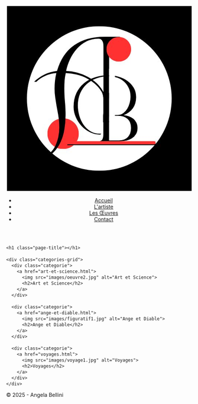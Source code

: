 <!DOCTYPE html>
<html lang="fr">
<head>
  <meta charset="UTF-8">
  <title>Galerie - Mon Art</title>
  <link rel="stylesheet" href="style.css">
  <style>
    .galerie-main {
      margin-top: 60px; /* Ajuste selon la hauteur de ta navbar */
    }
  </style>
</head>
<body>
  <header>
    <nav class="navbar">
      <div class="logo">
        <a href="index.html">
          <img src="images/Logo artiste.jpg" alt="Logo Angela Bellini" class="logo-img">
        </a>
      </div>
      <ul class="menu">
        <li><a href="index.html">Accueil</a></li>
        <li><a href="artiste.html">L'artiste</a></li>
        <li><a href="galerie.html">Les Œuvres</a></li>
        <li><a href="contact.html">Contact</a></li>
      </ul>
    </nav>
  </header>

  <main class="galerie-main">

    <h1 class="page-title"></h1>

    <div class="categories-grid">
      <div class="categorie">
        <a href="art-et-science.html">
          <img src="images/oeuvre2.jpg" alt="Art et Science">
          <h2>Art et Science</h2>
        </a>
      </div>

      <div class="categorie">
        <a href="ange-et-diable.html">
          <img src="images/figuratif1.jpg" alt="Ange et Diable">
          <h2>Ange et Diable</h2>
        </a>
      </div>

      <div class="categorie">
        <a href="voyages.html">
          <img src="images/voyage1.jpg" alt="Voyages">
          <h2>Voyages</h2>
        </a>
      </div>
    </div>

  </main>
  </style>
  <footer>
    <p>&copy; 2025 - Angela Bellini</p>
  </footer>
</body>
</html>
